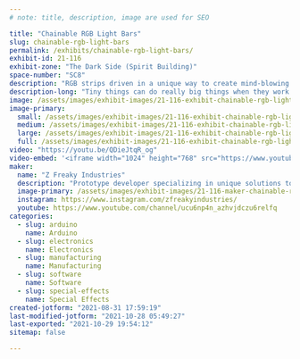 ```yaml
---
# note: title, description, image are used for SEO

title: "Chainable RGB Light Bars"
slug: chainable-rgb-light-bars
permalink: /exhibits/chainable-rgb-light-bars/
exhibit-id: 21-116
exhibit-zone: "The Dark Side (Spirit Building)"
space-number: "SC8"
description: "RGB strips driven in a unique way to create mind-blowing decorative lighting fixtures."
description-long: "Tiny things can do really big things when they work together. These RGB bars are being driven buy a uniquely designed driver board that allows chainable, easy to manage constructions. A few assemblies will be presented to demonstrate the applications of these driver boards."
image: /assets/images/exhibit-images/21-116-exhibit-chainable-rgb-light-bars-thumbnail-large.png
image-primary: 
  small: /assets/images/exhibit-images/21-116-exhibit-chainable-rgb-light-bars-thumbnail-small.png
  medium: /assets/images/exhibit-images/21-116-exhibit-chainable-rgb-light-bars-thumbnail-medium.png
  large: /assets/images/exhibit-images/21-116-exhibit-chainable-rgb-light-bars-thumbnail-large.png
  full: /assets/images/exhibit-images/21-116-exhibit-chainable-rgb-light-bars-thumbnail-full.png
video: "https://youtu.be/QDieJtqR_og"
video-embed: '<iframe width="1024" height="768" src="https://www.youtube.com/embed/QDieJtqR_og?feature=oembed" frameborder="0" allow="accelerometer; autoplay; clipboard-write; encrypted-media; gyroscope; picture-in-picture" allowfullscreen></iframe>'
maker: 
  name: "Z Freaky Industries"
  description: "Prototype developer specializing in unique solutions to unique applications, especially with embedded addressable LED array drivers."
  image-primary: /assets/images/exhibit-images/21-116-maker-chainable-rgb-light-bars-z-freaky-industries-retrov-11p-medium.png
  instagram: https://www.instagram.com/zfreakyindustries/
  youtube: https://www.youtube.com/channel/ucu6np4n_azhvjdczu6relfq
categories: 
  - slug: arduino
    name: Arduino
  - slug: electronics
    name: Electronics
  - slug: manufacturing
    name: Manufacturing
  - slug: software
    name: Software
  - slug: special-effects
    name: Special Effects
created-jotform: "2021-08-31 17:59:19"
last-modified-jotform: "2021-10-28 05:49:27"
last-exported: "2021-10-29 19:54:12"
sitemap: false

---
```

